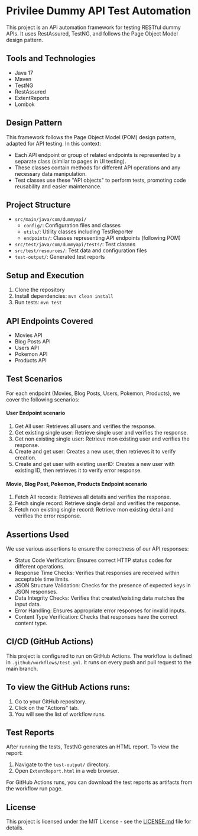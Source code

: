 # Privilee Dummy API Test Automation
This project is an API automation framework for testing RESTful dummy APIs. It uses RestAssured, TestNG, and follows the Page Object Model design pattern.

## Tools and Technologies

- Java 17
- Maven
- TestNG
- RestAssured
- ExtentReports
- Lombok

## Design Pattern

This framework follows the Page Object Model (POM) design pattern, adapted for API testing. In this context:

- Each API endpoint or group of related endpoints is represented by a separate class (similar to pages in UI testing).
- These classes contain methods for different API operations and any necessary data manipulation.
- Test classes use these "API objects" to perform tests, promoting code reusability and easier maintenance.

## Project Structure

- `src/main/java/com/dummyapi/`
  - `config/`: Configuration files and classes
  - `utils/`: Utility classes including TestReporter
  - `endpoints/`: Classes representing API endpoints (following POM)
- `src/test/java/com/dummyapi/tests/`: Test classes
- `src/test/resources/`: Test data and configuration files
- `test-output/`: Generated test reports

## Setup and Execution

1. Clone the repository
2. Install dependencies: `mvn clean install`
3. Run tests: `mvn test`


## API Endpoints Covered

- Movies API
- Blog Posts API
- Users API
- Pokemon API
- Products API

## Test Scenarios

For each endpoint (Movies, Blog Posts, Users, Pokemon, Products), we cover the following scenarios:

#### User Endpoint scenario 
1. Get All user: Retrieves all users and verifies the response.
2. Get existing single user: Retrieve single user and verifies the response.
3. Get non existing single user: Retrieve mon existing user and verifies the response.
4. Create and get user: Creates a new user, then retrieves it to verify creation.
4. Create and get user with existing userID: Creates a new user with existing ID, then retrieves it to verify error response.

#### Movie, Blog Post, Pokemon, Products Endpoint scenario 
1. Fetch All records: Retrieves all details and verifies the response.
2. Fetch single record: Retrieve single detail and verifies the response.
3. Fetch non existing single record: Retrieve mon existing detail and verifies the error response.


## Assertions Used

We use various assertions to ensure the correctness of our API responses:

- Status Code Verification: Ensures correct HTTP status codes for different operations.
- Response Time Checks: Verifies that responses are received within acceptable time limits.
- JSON Structure Validation: Checks for the presence of expected keys in JSON responses.
- Data Integrity Checks: Verifies that created/existing data matches the input data.
- Error Handling: Ensures appropriate error responses for invalid inputs.
- Content Type Verification: Checks that responses have the correct content type.

## CI/CD (GitHub Actions)

This project is configured to run on GitHub Actions. The workflow is defined in `.github/workflows/test.yml`. It runs on every push and pull request to the main branch.


## To view the GitHub Actions runs:

1. Go to your GitHub repository.
2. Click on the "Actions" tab.
3. You will see the list of workflow runs.

## Test Reports

After running the tests, TestNG generates an HTML report. To view the report:

1. Navigate to the `test-output/` directory.
2. Open `ExtentReport.html` in a web browser.

For GitHub Actions runs, you can download the test reports as artifacts from the workflow run page.


## License

This project is licensed under the MIT License - see the [LICENSE.md](LICENSE.md) file for details.